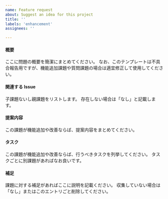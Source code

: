 ```yaml
---
name: Feature request
about: Suggest an idea for this project
title: ''
labels: 'enhancement'
assignees: ''

---
```


<!--

■ タイトルについて

課題のタイトルはリリースノートに反映されます。
句読点は「、。」ではなく「，．」を用いて、課題に対する対応が明示的なタイトルをつけてください。

- 悪い例
    - CI 環境でたまに発生するエラーについて
    - Python ブロックの初期化のタイミングを知る方法
- 良い例
    - CI 環境で低頻度で発生するテストエラーの修正
    - flow::python::Proxy ブロックで flow_python の初期化を待つように修正

■ Assignee

課題の担当者を選択します。
不明な場合は登録者の上長または登録者自身に設定してください。

■ Label について

以下のルールで Label をつけます。

- bug: 不具合、または不具合と思われる場合
- documentation: ドキュメントに関する要望
- duplicate: 同じ内容の課題が既に存在する場合、このラベルを追加してクローズする
- enhancement: 機能追加や改善を行う場合
- good first issue: 初学者向けによく情報がまとまっている場合
- help wanted: 誰かに助けてもらいたい場合
- invalid: 課題をリジェクトする場合（ほとんど使われない）
- question: 仕様等の確認や調査を行う場合
- wontfix: 対応を何も行わない場合、このラベルを追加してクローズする

■ Projects

関連するカンバンへの紐付けを行う場合は設定する

■ Milestone

課題の内容で決定されます。
不明な場合は最も近い未来が期日のマイルストーンを選択してください。

-->

#### 概要

ここに問題の概要を簡潔にまとめてください。
なお、このテンプレートは不具合報告用ですが、機能追加課題や質問課題の場合は適宜修正して使用してください。

#### 関連する Issue

子課題ないし親課題をリストします。
存在しない場合は「なし」と記載します。

#### 提案内容

この課題が機能追加や改善ならば、提案内容をまとめてください。

#### タスク

この課題が機能追加や改善ならば、行うべきタスクを列挙してください。
タスクごとに別課題があればなお良いです。

#### 補足

課題に対する補足があればここに説明を記載ください。
収集していない場合は「なし」またはこのエントリごと削除してください。
